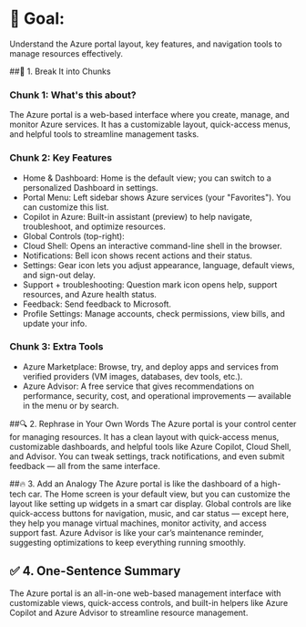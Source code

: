 # 🎯 Goal:
Understand the Azure portal layout, key features, and navigation tools to manage resources effectively.

##🧠 1. Break It into Chunks

### Chunk 1: What's this about?
The Azure portal is a web-based interface where you create, manage, and monitor Azure services. It has a customizable layout, quick-access menus, and helpful tools to streamline management tasks.

### Chunk 2: Key Features
- Home & Dashboard: Home is the default view; you can switch to a personalized Dashboard in settings.
- Portal Menu: Left sidebar shows Azure services (your "Favorites"). You can customize this list.
- Copilot in Azure: Built-in assistant (preview) to help navigate, troubleshoot, and optimize resources.
- Global Controls (top-right):
- Cloud Shell: Opens an interactive command-line shell in the browser.
- Notifications: Bell icon shows recent actions and their status.
- Settings: Gear icon lets you adjust appearance, language, default views, and sign-out delay.
- Support + troubleshooting: Question mark icon opens help, support resources, and Azure health status.
- Feedback: Send feedback to Microsoft.
- Profile Settings: Manage accounts, check permissions, view bills, and update your info.

### Chunk 3: Extra Tools
- Azure Marketplace: Browse, try, and deploy apps and services from verified providers (VM images, databases, dev tools, etc.).
- Azure Advisor: A free service that gives recommendations on performance, security, cost, and operational improvements — available in the menu or by search.

##🔍 2. Rephrase in Your Own Words
The Azure portal is your control center for managing resources. It has a clean layout with quick-access menus, customizable dashboards, and helpful tools like Azure Copilot, Cloud Shell, and Advisor. You can tweak settings, track notifications, and even submit feedback — all from the same interface.

##🔥 3. Add an Analogy
The Azure portal is like the dashboard of a high-tech car. The Home screen is your default view, but you can customize the layout like setting up widgets in a smart car display. Global controls are like quick-access buttons for navigation, music, and car status — except here, they help you manage virtual machines, monitor activity, and access support fast. Azure Advisor is like your car’s maintenance reminder, suggesting optimizations to keep everything running smoothly.

## ✅ 4. One-Sentence Summary
The Azure portal is an all-in-one web-based management interface with customizable views, quick-access controls, and built-in helpers like Azure Copilot and Azure Advisor to streamline resource management.
